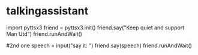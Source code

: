# talkingassistant
import pyttsx3
friend = pyttsx3.init()
friend.say("Keep quiet and support Man Utd")
friend.runAndWait()

#2nd one
speech = input("say it: ")
friend.say(speech)
friend.runAndWait()
